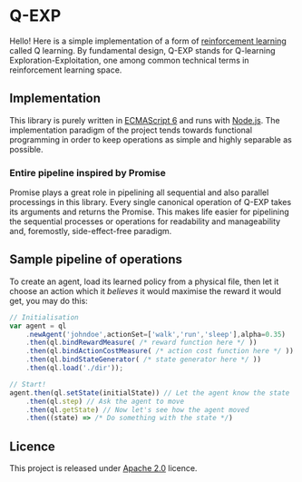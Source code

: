 # Q-EXP

Hello! Here is a simple implementation of a form of 
[reinforcement learning](http://www.cs.indiana.edu/~gasser/Salsa/rl.html) 
called Q learning.  By fundamental design, Q-EXP stands 
for Q-learning Exploration-Exploitation, one among 
common technical terms in reinforcement learning space.

## Implementation

This library is purely written in [ECMAScript 6](https://github.com/lukehoban/es6features) and runs 
with [Node.js](https://nodejs.org/en/). The implementation paradigm 
of the project tends towards functional programming in order to 
keep operations as simple and highly separable as possible. 

### Entire pipeline inspired by Promise

Promise plays a great role in pipelining all sequential 
and also parallel processings in this library. Every single 
canonical operation of Q-EXP takes its arguments and returns 
the Promise. This makes life easier for pipelining the sequential 
processes or operations for readability and manageability and, 
foremostly, side-effect-free paradigm.

## Sample pipeline of operations

To create an agent, load its learned policy from a physical file, 
then let it choose an action which it *believes* it would 
maximise the reward it would get, you may do this:

```javascript
// Initialisation
var agent = ql
	.newAgent('johndoe',actionSet=['walk','run','sleep'],alpha=0.35)
	.then(ql.bindRewardMeasure( /* reward function here */ ))
	.then(ql.bindActionCostMeasure( /* action cost function here */ ))
	.then(ql.bindStateGenerator( /* state generator here */ ))
	.then(ql.load('./dir')); 

// Start!
agent.then(ql.setState(initialState)) // Let the agent know the state
	.then(ql.step) // Ask the agent to move
	.then(ql.getState) // Now let's see how the agent moved
	.then((state) => /* Do something with the state */)

```


## Licence

This project is released under [Apache 2.0](http://www.apache.org/licenses/LICENSE-2.0) licence.